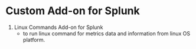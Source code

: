# Custom Add-on for Splunk

1. Linux Commands Add-on for Splunk
    - to run linux command for metrics data and information from linux OS platform.